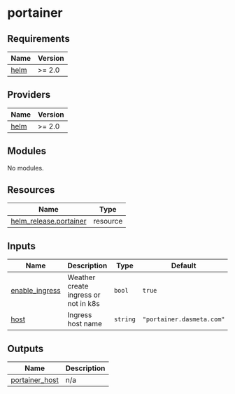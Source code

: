 # portainer

<!-- BEGINNING OF PRE-COMMIT-TERRAFORM DOCS HOOK -->
## Requirements

| Name | Version |
|------|---------|
| <a name="requirement_helm"></a> [helm](#requirement\_helm) | >= 2.0 |

## Providers

| Name | Version |
|------|---------|
| <a name="provider_helm"></a> [helm](#provider\_helm) | >= 2.0 |

## Modules

No modules.

## Resources

| Name | Type |
|------|------|
| [helm_release.portainer](https://registry.terraform.io/providers/hashicorp/helm/latest/docs/resources/release) | resource |

## Inputs

| Name | Description | Type | Default | Required |
|------|-------------|------|---------|:--------:|
| <a name="input_enable_ingress"></a> [enable\_ingress](#input\_enable\_ingress) | Weather create ingress or not in k8s | `bool` | `true` | no |
| <a name="input_host"></a> [host](#input\_host) | Ingress host name | `string` | `"portainer.dasmeta.com"` | no |

## Outputs

| Name | Description |
|------|-------------|
| <a name="output_portainer_host"></a> [portainer\_host](#output\_portainer\_host) | n/a |
<!-- END OF PRE-COMMIT-TERRAFORM DOCS HOOK -->
